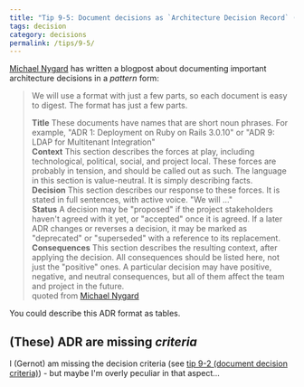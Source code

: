 ```yaml
---
title: "Tip 9-5: Document decisions as `Architecture Decision Record` (ADR)!"
tags: decision
category: decisions
permalink: /tips/9-5/
---
```



[Michael Nygard](http://thinkrelevance.com/blog/2011/11/15/documenting-architecture-decisions) has written
a blogpost about documenting important architecture decisions in a _pattern_ form:

>We will use a format with just a few parts, so each document is easy to digest. The format has just a few parts.
>
>**Title** These documents have names that are short noun phrases. For example, "ADR 1: Deployment on Ruby on Rails 3.0.10" or "ADR 9: LDAP for Multitenant Integration"<br>
>**Context** This section describes the forces at play, including technological, political, social, and project local. These forces are probably in tension, and should be called out as such. The language in this section is value-neutral. It is simply describing facts.<br>
>**Decision** This section describes our response to these forces. It is stated in full sentences, with active voice. "We will ..."<br>
>**Status** A decision may be "proposed" if the project stakeholders haven't agreed with it yet, or "accepted" once it is agreed. If a later ADR changes or reverses a decision, it may be marked as "deprecated" or "superseded" with a reference to its replacement.<br>
>**Consequences** This section describes the resulting context, after applying the decision. All consequences should be listed here, not just the "positive" ones. A particular decision may have positive, negative, and neutral consequences, but all of them affect the team and project in the future.<br>
quoted from [Michael Nygard](http://thinkrelevance.com/blog/2011/11/15/documenting-architecture-decisions)

You could describe this ADR format as tables.

## (These) ADR are missing _criteria_

I (Gernot) am missing the decision criteria (see [tip 9-2 (document decision criteria)](/tips/9-2)) - but maybe
I'm overly peculiar in that aspect...
